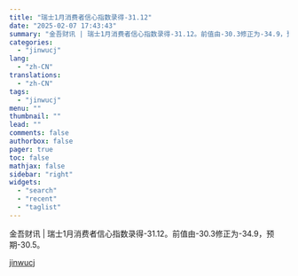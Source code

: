 ```yaml
---
title: "瑞士1月消费者信心指数录得-31.12"
date: "2025-02-07 17:43:43"
summary: "金吾财讯 | 瑞士1月消费者信心指数录得-31.12。前值由-30.3修正为-34.9，预期-30.5。"
categories:
  - "jinwucj"
lang:
  - "zh-CN"
translations:
  - "zh-CN"
tags:
  - "jinwucj"
menu: ""
thumbnail: ""
lead: ""
comments: false
authorbox: false
pager: true
toc: false
mathjax: false
sidebar: "right"
widgets:
  - "search"
  - "recent"
  - "taglist"
---
```


金吾财讯 | 瑞士1月消费者信心指数录得-31.12。前值由-30.3修正为-34.9，预期-30.5。

[jinwucj](https://sky.szfiu.com/info/hk/details/265625196)
